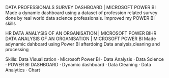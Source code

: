 DATA PROFESSIONALS SURVEY DASHBOARD | MICROSOFT POWER BI
Made a dynamic dashboard using a dataset of profession related survey done by real world data science professionals.
Improved my POWER BI skills



HR DATA ANALYSIS OF AN ORGANISATION | MICROSOFT POWER BIHR DATA ANALYSIS OF AN ORGANISATION | MICROSOFT POWER BI
Made adynamic dahboard using Power BI afterdoing Data analysis,cleaning and processing

Skills: Data Visualization · Microsoft Power BI · Data Analysis · Data Science · POWER BI DASHBOARD · Dynamic dashboard · Data Cleaning · Data Analytics · Chart
